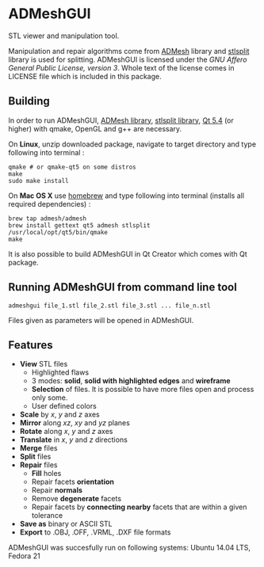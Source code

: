 ADMeshGUI
=========

STL viewer and manipulation tool.

Manipulation and repair algorithms come from [ADMesh](https://github.com/admesh/admesh) library and [stlsplit](https://github.com/hroncok/stlsplit) library is used for splitting.
ADMeshGUI is licensed under the _GNU Affero General Public License, version 3_. Whole text of the license comes in LICENSE file which is included in this package.

Building
--------

In order to run ADMeshGUI, [ADMesh library](https://github.com/admesh/admesh), [stlsplit library](https://github.com/hroncok/stlsplit), [Qt 5.4](http://www.qt.io/download/) (or higher) with qmake, OpenGL and g++ are necessary.

On **Linux**, unzip downloaded package, navigate to target directory and type following into terminal :

    qmake # or qmake-qt5 on some distros
    make
    sudo make install
    
On **Mac OS X** use [homebrew](https://github.com/homebrew/homebrew) and type following into terminal (installs all required dependencies) :

    brew tap admesh/admesh
    brew install gettext qt5 admesh stlsplit
    /usr/local/opt/qt5/bin/qmake 
    make	

It is also possible to build ADMeshGUI in Qt Creator which comes with Qt package.

Running ADMeshGUI from command line tool
----------------------------------------

    admeshgui file_1.stl file_2.stl file_3.stl ... file_n.stl

Files given as parameters will be opened in ADMeshGUI. 

Features
--------

* **View** STL files 
    * Highlighted flaws
    * 3 modes: **solid**, **solid with highlighted edges** and **wireframe**
    * **Selection** of files. It is possible to have more files open and process only some.
    * User defined colors
* **Scale** by _x_, _y_ and _z_ axes
* **Mirror** along _xz_, _xy_ and _yz_ planes
* **Rotate** along _x_, _y_ and _z_ axes
* **Translate** in _x_, _y_ and _z_ directions
* **Merge** files
* **Split** files
* **Repair** files
    * **Fill** holes
    * Repair facets **orientation**
    * Repair **normals**
    * Remove **degenerate** facets
    * Repair facets by **connecting nearby** facets that are within a given tolerance
* **Save as** binary or ASCII STL
* **Export** to .OBJ, .OFF, .VRML, .DXF file formats

ADMeshGUI was succesfully run on following systems: Ubuntu 14.04 LTS, Fedora 21
